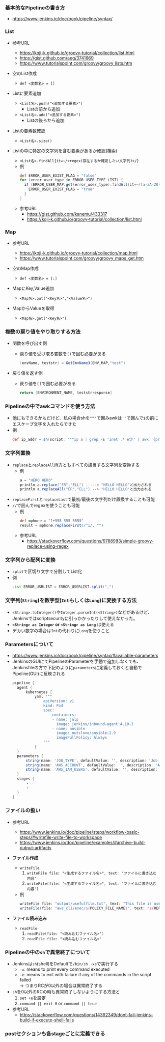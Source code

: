### 基本的なPipelineの書き方
- https://www.jenkins.io/doc/book/pipeline/syntax/

### List
- 参考URL
  - https://koji-k.github.io/groovy-tutorial/collection/list.html
  - https://gist.github.com/aeg/3741669
  - https://www.tutorialspoint.com/groovy/groovy_lists.htm

- 空のList作成
  - `def <変数名> = []`
- Listに要素追加
  - `<List名>.push("<追加する要素>")`
    - Listの前から追加
  - `<List名>.add("<追加する要素>")`
    - Listの後ろから追加
- Listの要素数確認
  - `<List名>.size()`
- Listの中に特定の文字列を含む要素があるか確認(検索)
  - `<List名>.findAll{it=~/<regex(存在するか確認したい文字列)>/}`
  - 例
    ~~~groovy
    def ERROR_USER_EXIST_FLAG = "false"
    for (error_user_type in ERROR_USER_TYPE_LIST) {
      if (ERROR_USER_MAP.get(error_user_type).findAll{it=~/[a-zA-Z0-9]/}) {
        ERROR_USER_EXIST_FLAG = "true"
      }
    }
    ~~~
  - 参考URL
    - https://gist.github.com/kanemu/433317
    - https://koji-k.github.io/groovy-tutorial/collection/list.html

### Map
- 参考URL
  - https://koji-k.github.io/groovy-tutorial/collection/map.html
  - https://www.tutorialspoint.com/groovy/groovy_maps_get.htm

- 空のMap作成
  - `def <変数名> = [:]`
- MapにKey,Value追加
  - `<Map名>.put("<Key名>","<Value名>")`
- MapからValueを取得
  - `<Map名>.get("<Key名>")`

### 複数の戻り値をやり取りする方法
- 関数を呼び出す側
  - 戻り値を受け取る変数を`()`で囲む必要がある
      ~~~groovy
      (envName, teststr) = GetEnvName3(ENV_MAP,"test")
      ~~~

- 戻り値を返す側
  - 戻り値を`[]`で囲む必要がある
      ~~~groovy
      return [ENVIRONMENT_NAME, teststrresponse]
      ~~~

### Pipelineの中でawkコマンドを使う方法
- 他にもできるかもだけど、私の場合shを`"""`で囲みawkは`''`で囲んで`$`の前にエスケープ文字を入れたらできた
- 例
  ~~~groovy
  def ip_addr = sh(script: """ip a | grep -E 'inet .* eth' | awk '{print \$2}' | cut -d'.' -f 1,2""", returnStdout: true).trim()
  ~~~

### 文字列置換
- `replace`と`replaceAll`両方ともすべての該当する文字列を変換する
  - 例
    ~~~groovy
    a = "HERO HERO"
    println a.replace("ER","ELL") -----> "HELLO HELLO"と出力される
    println a.replaceAll("ER","ELL") --> "HELLO HELLO"と出力される
    ~~~
- `replaceFirst`と`replaceLast`で最初/最後の文字列だけ置換することも可能
- `//`で囲んでregexを使うことも可能
  - 例
    ~~~groovy
    def mphone = "1+555-555-5555"
    result = mphone.replaceFirst(/^1/, "")
    ~~~
  - 参考URL
    - https://stackoverflow.com/questions/9788983/simple-groovy-replace-using-regex

### 文字列から配列に変換
- `split`で区切り文字で分割してList化
- 例
  ~~~groovy
  List ERROR_USRLIST = ERROR_USERLIST.split(",")
  ~~~

### 文字列(`String`)を数字型(`Int`もしくは`Long`)に変換する方法
- `<String>.toInteger()`や`Integer.parseInt(<String>)`などがあるけど、Jenkinsではscriptsecurityに引っかかったりして使えなかった。
- **`<String> as Integer` or `<String> as Long`** は使える
- デカい数字の場合は`Int`の代わりに`Long`を使うこと

### Parametersについて
- https://www.jenkins.io/doc/book/pipeline/syntax/#available-parameters
- JenkinsのGUIにてPipelineのParameterを手動で追加しなくても、  
  Jenkinsfileの方で下記のように`parameters`に定義しておくと自動でPipeline(GUI)に反映される
  ~~~groovy
  pipeline {
    agent {
        kubernetes {
            yaml """
                apiVersion: v1
                kind: Pod
                spec:
                    containers:
                    - name: jnlp
                      image: jenkins/inbound-agent:4.10-3
                    - name: ansible
                      image: nutslove/ansible:2.9
                      imagePullPolicy: Always
                """
            }
    }
    parameters {
        string(name: 'JOB_TYPE', defaultValue: '', description: 'Job Type to exec')
        string(name: 'AWS_ACCOUNT', defaultValue: '', description: 'AWS ACCOUNTS')
        string(name: 'AWS_IAM_USERS', defaultValue: '', description: 'AWS IAM Users')
    }
    stages {
        ・
        ・
    }
  }
  ~~~

### ファイルの扱い
- 参考URL
  - https://www.jenkins.io/doc/pipeline/steps/workflow-basic-steps/#writefile-write-file-to-workspace
  - https://www.jenkins.io/doc/pipeline/examples/#archive-build-output-artifacts

- __ファイル作成__
  - `writeFile`
    1. `writeFile file: "<生成するファイル名>", text: "ファイルに書き込む内容"`
    2. `writeFile(file: "<生成するファイル名>", text: "ファイルに書き込む内容")`
  - 例
    ~~~groovy
    writeFile file: "output/usefulfile.txt", text: "This file is useful, need to archive it."
    writeFile(file: "aws_cli/exec/${POLICY_FILE_NAME}", text: "${REPLACED_IAM_POLICY_STR}")
    ~~~
- __ファイル読み込み__
  - `readFile`
    1. `readFile(file: "<読み込むファイル名>")`
    2. `readFile file: "<読み込むファイル名>"`

### Pipelineの中の`sh`で異常終了について
- Jenkinsは`sh`(shell)をDefaultで`/bin/sh -xe`で実行する
  - `-x`: means to print every command executed
  - `-e`: means to exit with failure if any of the commands in the script failed  
          → つまりRCが0以外の場合は異常終了する
- `sh`を0以外のRCの時も異常終了しないようにする方法と
  1. `set +e`を設定
  2. `command || exit 0` or `command || true`
- 参考URL
  - https://stackoverflow.com/questions/14392349/dont-fail-jenkins-build-if-execute-shell-fails

### postセクションも各stageごとに定義できる